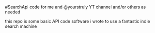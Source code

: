 #SearchApi code for me and @yourstruly YT channel and/or others as needed


this repo is some basic API  code software i wrote to use a fantastic indie search machine 

